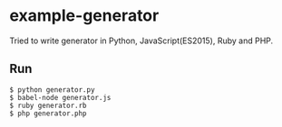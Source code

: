 # example-generator

Tried to write generator in Python, JavaScript(ES2015), Ruby and PHP.

## Run

```$xslt
$ python generator.py
$ babel-node generator.js
$ ruby generator.rb
$ php generator.php
```
